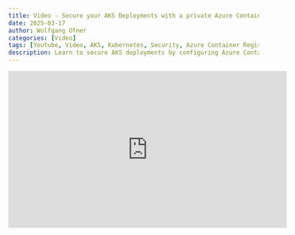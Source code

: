 ```yaml
---
title: Video - Secure your AKS Deployments with a private Azure Container Registry
date: 2025-03-17
author: Wolfgang Ofner
categories: [Video]
tags: [Youtube, Video, AKS, Kubernetes, Security, Azure Container Registry, ACR, Private Endpoint]
description: Learn to secure AKS deployments by configuring Azure Container Registry for private connections, ensuring protection from external threats.
---
```


<iframe width="560" height="315" src="https://www.youtube.com/embed/6ECPV2Imtac" title="YouTube video player" frameborder="0" allow="accelerometer; autoplay; clipboard-write; encrypted-media; gyroscope; picture-in-picture; web-share" referrerpolicy="strict-origin-when-cross-origin" allowfullscreen></iframe>